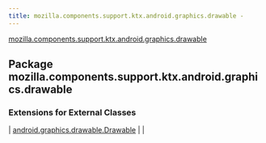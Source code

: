 ```yaml
---
title: mozilla.components.support.ktx.android.graphics.drawable - 
---
```


[mozilla.components.support.ktx.android.graphics.drawable](./index.html)

## Package mozilla.components.support.ktx.android.graphics.drawable

### Extensions for External Classes

| [android.graphics.drawable.Drawable](android.graphics.drawable.-drawable/index.html) |  |


